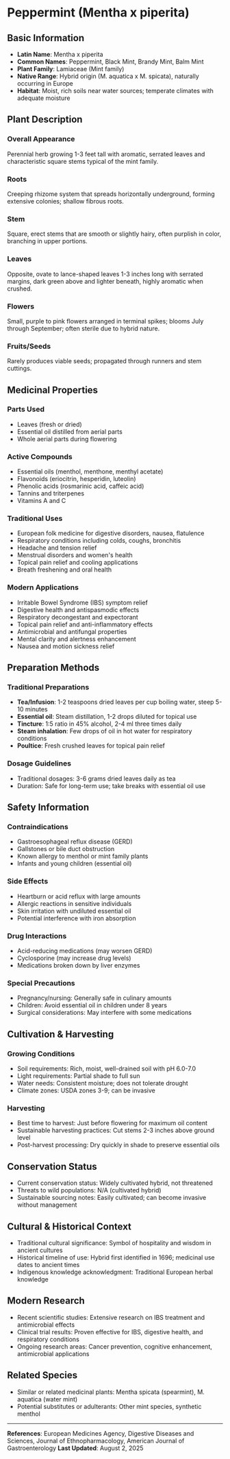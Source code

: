 # Peppermint (Mentha x piperita)

## Basic Information
- **Latin Name**: Mentha x piperita
- **Common Names**: Peppermint, Black Mint, Brandy Mint, Balm Mint
- **Plant Family**: Lamiaceae (Mint family)
- **Native Range**: Hybrid origin (M. aquatica x M. spicata), naturally occurring in Europe
- **Habitat**: Moist, rich soils near water sources; temperate climates with adequate moisture

## Plant Description

### Overall Appearance
Perennial herb growing 1-3 feet tall with aromatic, serrated leaves and characteristic square stems typical of the mint family.

### Roots
Creeping rhizome system that spreads horizontally underground, forming extensive colonies; shallow fibrous roots.

### Stem
Square, erect stems that are smooth or slightly hairy, often purplish in color, branching in upper portions.

### Leaves
Opposite, ovate to lance-shaped leaves 1-3 inches long with serrated margins, dark green above and lighter beneath, highly aromatic when crushed.

### Flowers
Small, purple to pink flowers arranged in terminal spikes; blooms July through September; often sterile due to hybrid nature.

### Fruits/Seeds
Rarely produces viable seeds; propagated through runners and stem cuttings.

## Medicinal Properties

### Parts Used
- Leaves (fresh or dried)
- Essential oil distilled from aerial parts
- Whole aerial parts during flowering

### Active Compounds
- Essential oils (menthol, menthone, menthyl acetate)
- Flavonoids (eriocitrin, hesperidin, luteolin)
- Phenolic acids (rosmarinic acid, caffeic acid)
- Tannins and triterpenes
- Vitamins A and C

### Traditional Uses
- European folk medicine for digestive disorders, nausea, flatulence
- Respiratory conditions including colds, coughs, bronchitis
- Headache and tension relief
- Menstrual disorders and women's health
- Topical pain relief and cooling applications
- Breath freshening and oral health

### Modern Applications
- Irritable Bowel Syndrome (IBS) symptom relief
- Digestive health and antispasmodic effects
- Respiratory decongestant and expectorant
- Topical pain relief and anti-inflammatory effects
- Antimicrobial and antifungal properties
- Mental clarity and alertness enhancement
- Nausea and motion sickness relief

## Preparation Methods

### Traditional Preparations
- **Tea/Infusion**: 1-2 teaspoons dried leaves per cup boiling water, steep 5-10 minutes
- **Essential oil**: Steam distillation, 1-2 drops diluted for topical use
- **Tincture**: 1:5 ratio in 45% alcohol, 2-4 ml three times daily
- **Steam inhalation**: Few drops of oil in hot water for respiratory conditions
- **Poultice**: Fresh crushed leaves for topical pain relief

### Dosage Guidelines
- Traditional dosages: 3-6 grams dried leaves daily as tea
- Duration: Safe for long-term use; take breaks with essential oil use

## Safety Information

### Contraindications
- Gastroesophageal reflux disease (GERD)
- Gallstones or bile duct obstruction
- Known allergy to menthol or mint family plants
- Infants and young children (essential oil)

### Side Effects
- Heartburn or acid reflux with large amounts
- Allergic reactions in sensitive individuals
- Skin irritation with undiluted essential oil
- Potential interference with iron absorption

### Drug Interactions
- Acid-reducing medications (may worsen GERD)
- Cyclosporine (may increase drug levels)
- Medications broken down by liver enzymes

### Special Precautions
- Pregnancy/nursing: Generally safe in culinary amounts
- Children: Avoid essential oil in children under 8 years
- Surgical considerations: May interfere with some medications

## Cultivation & Harvesting

### Growing Conditions
- Soil requirements: Rich, moist, well-drained soil with pH 6.0-7.0
- Light requirements: Partial shade to full sun
- Water needs: Consistent moisture; does not tolerate drought
- Climate zones: USDA zones 3-9; can be invasive

### Harvesting
- Best time to harvest: Just before flowering for maximum oil content
- Sustainable harvesting practices: Cut stems 2-3 inches above ground level
- Post-harvest processing: Dry quickly in shade to preserve essential oils

## Conservation Status
- Current conservation status: Widely cultivated hybrid, not threatened
- Threats to wild populations: N/A (cultivated hybrid)
- Sustainable sourcing notes: Easily cultivated; can become invasive without management

## Cultural & Historical Context
- Traditional cultural significance: Symbol of hospitality and wisdom in ancient cultures
- Historical timeline of use: Hybrid first identified in 1696; medicinal use dates to ancient times
- Indigenous knowledge acknowledgment: Traditional European herbal knowledge

## Modern Research
- Recent scientific studies: Extensive research on IBS treatment and antimicrobial effects
- Clinical trial results: Proven effective for IBS, digestive health, and respiratory conditions
- Ongoing research areas: Cancer prevention, cognitive enhancement, antimicrobial applications

## Related Species
- Similar or related medicinal plants: Mentha spicata (spearmint), M. aquatica (water mint)
- Potential substitutes or adulterants: Other mint species, synthetic menthol

---

**References**: European Medicines Agency, Digestive Diseases and Sciences, Journal of Ethnopharmacology, American Journal of Gastroenterology
**Last Updated**: August 2, 2025